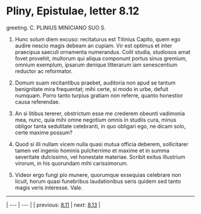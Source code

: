# Pliny, Epistulae, letter 8.12

greeting. C. PLINIUS MINICIANO SUO S.



1. Hunc solum diem excuso: recitaturus est Titinius Capito, quem ego audire nescio magis debeam an cupiam. Vir est optimus et inter praecipua saeculi ornamenta numerandus. Colit studia, studiosos amat fovet provehit, multorum qui aliqua componunt portus sinus gremium, omnium exemplum, ipsarum denique litterarum iam senescentium reductor ac reformator.



2. Domum suam recitantibus praebet, auditoria non apud se tantum benignitate mira frequentat; mihi certe, si modo in urbe, defuit numquam. Porro tanto turpius gratiam non referre, quanto honestior causa referendae.



3. An si litibus tererer, obstrictum esse me crederem obeunti vadimonia mea, nunc, quia mihi omne negotium omnis in studiis cura, minus obligor tanta sedulitate celebranti, in quo obligari ego, ne dicam solo, certe maxime possum?



4. Quod si illi nullam vicem nulla quasi mutua officia deberem, sollicitarer tamen vel ingenio hominis pulcherrimo et maxime et in summa severitate dulcissimo, vel honestate materiae. Scribit exitus illustrium virorum, in his quorundam mihi carissimorum.



5. Videor ergo fungi pio munere, quorumque exsequias celebrare non licuit, horum quasi funebribus laudationibus seris quidem sed tanto magis veris interesse. Vale.



---

| --- | --- |
| previous: [8.11](../8.11/) | next: [8.13](../8.13/) |